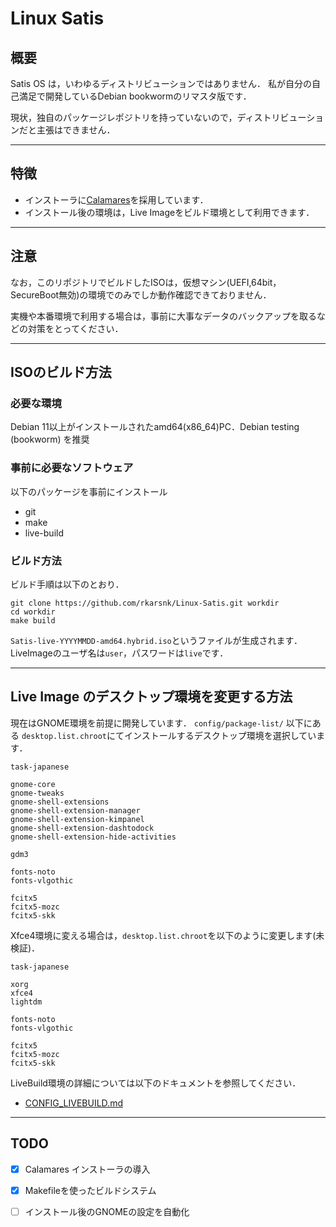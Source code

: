 # Linux Satis
## 概要
Satis OS は，いわゆるディストリビューションではありません．
私が自分の自己満足で開発しているDebian bookwormのリマスタ版です．

現状，独自のパッケージレポジトリを持っていないので，ディストリビューションだと主張はできません．

---
## 特徴
- インストーラに[Calamares](https://calamares.io)を採用しています．
- インストール後の環境は，Live Imageをビルド環境として利用できます．

---
## 注意
なお，このリポジトリでビルドしたISOは，仮想マシン(UEFI,64bit，SecureBoot無効)の環境でのみでしか動作確認できておりません．

実機や本番環境で利用する場合は，事前に大事なデータのバックアップを取るなどの対策をとってください．

---
## ISOのビルド方法
### 必要な環境
Debian 11以上がインストールされたamd64(x86_64)PC．Debian testing (bookworm) を推奨

### 事前に必要なソフトウェア
以下のパッケージを事前にインストール
- git
- make
- live-build

### ビルド方法
ビルド手順は以下のとおり．
```
git clone https://github.com/rkarsnk/Linux-Satis.git workdir
cd workdir
make build
```
`Satis-live-YYYYMMDD-amd64.hybrid.iso`というファイルが生成されます．
LiveImageのユーザ名は`user`，パスワードは`live`です．

---
## Live Image のデスクトップ環境を変更する方法
現在はGNOME環境を前提に開発しています．
`config/package-list/` 以下にある `desktop.list.chroot`にてインストールするデスクトップ環境を選択しています．
``` 
task-japanese

gnome-core
gnome-tweaks
gnome-shell-extensions
gnome-shell-extension-manager
gnome-shell-extension-kimpanel
gnome-shell-extension-dashtodock
gnome-shell-extension-hide-activities

gdm3

fonts-noto
fonts-vlgothic

fcitx5
fcitx5-mozc
fcitx5-skk
```

Xfce4環境に変える場合は，`desktop.list.chroot`を以下のように変更します(未検証)．
```
task-japanese

xorg
xfce4
lightdm

fonts-noto
fonts-vlgothic

fcitx5
fcitx5-mozc
fcitx5-skk
```

LiveBuild環境の詳細については以下のドキュメントを参照してください．
- [CONFIG_LIVEBUILD.md](CONFIG_LIVEBUILD.md)

---
## TODO
- [x] Calamares インストーラの導入
- [x] Makefileを使ったビルドシステム
- [ ] インストール後のGNOMEの設定を自動化

